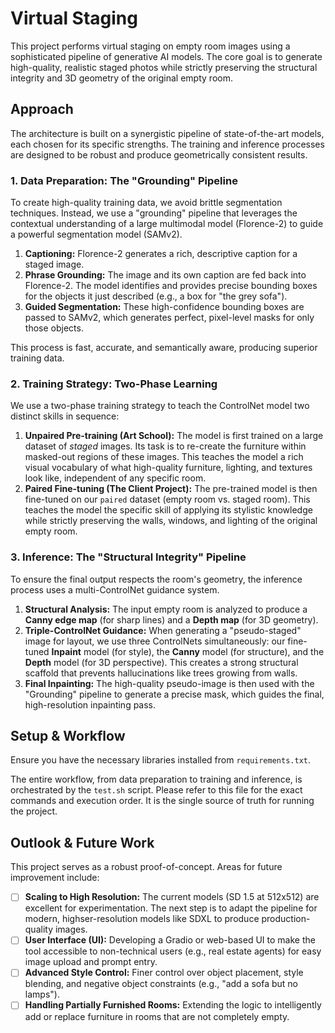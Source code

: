 # Virtual Staging

This project performs virtual staging on empty room images using a sophisticated pipeline of generative AI models. The core goal is to generate high-quality, realistic staged photos while strictly preserving the structural integrity and 3D geometry of the original empty room.

## Approach

The architecture is built on a synergistic pipeline of state-of-the-art models, each chosen for its specific strengths. The training and inference processes are designed to be robust and produce geometrically consistent results.

### 1. Data Preparation: The "Grounding" Pipeline

To create high-quality training data, we avoid brittle segmentation techniques. Instead, we use a "grounding" pipeline that leverages the contextual understanding of a large multimodal model (Florence-2) to guide a powerful segmentation model (SAMv2).

1. **Captioning:** Florence-2 generates a rich, descriptive caption for a staged image.
2. **Phrase Grounding:** The image and its own caption are fed back into Florence-2. The model identifies and provides precise bounding boxes for the objects it just described (e.g., a box for "the grey sofa").
3. **Guided Segmentation:** These high-confidence bounding boxes are passed to SAMv2, which generates perfect, pixel-level masks for only those objects.

This process is fast, accurate, and semantically aware, producing superior training data.

### 2. Training Strategy: Two-Phase Learning

We use a two-phase training strategy to teach the ControlNet model two distinct skills in sequence:

1. **Unpaired Pre-training (Art School):** The model is first trained on a large dataset of *staged* images. Its task is to re-create the furniture within masked-out regions of these images. This teaches the model a rich visual vocabulary of what high-quality furniture, lighting, and textures look like, independent of any specific room.
2. **Paired Fine-tuning (The Client Project):** The pre-trained model is then fine-tuned on our `paired` dataset (empty room vs. staged room). This teaches the model the specific skill of applying its stylistic knowledge while strictly preserving the walls, windows, and lighting of the original empty room.

### 3. Inference: The "Structural Integrity" Pipeline

To ensure the final output respects the room's geometry, the inference process uses a multi-ControlNet guidance system.

1. **Structural Analysis:** The input empty room is analyzed to produce a **Canny edge map** (for sharp lines) and a **Depth map** (for 3D geometry).
2. **Triple-ControlNet Guidance:** When generating a "pseudo-staged" image for layout, we use three ControlNets simultaneously: our fine-tuned **Inpaint** model (for style), the **Canny** model (for structure), and the **Depth** model (for 3D perspective). This creates a strong structural scaffold that prevents hallucinations like trees growing from walls.
3. **Final Inpainting:** The high-quality pseudo-image is then used with the "Grounding" pipeline to generate a precise mask, which guides the final, high-resolution inpainting pass.

## Setup & Workflow

Ensure you have the necessary libraries installed from `requirements.txt`.

The entire workflow, from data preparation to training and inference, is orchestrated by the `test.sh` script. Please refer to this file for the exact commands and execution order. It is the single source of truth for running the project.

## Outlook & Future Work

This project serves as a robust proof-of-concept. Areas for future improvement include:

* [ ] **Scaling to High Resolution:** The current models (SD 1.5 at 512x512) are excellent for experimentation. The next step is to adapt the pipeline for modern, highser-resolution models like SDXL to produce production-quality images.
* [ ] **User Interface (UI):** Developing a Gradio or web-based UI to make the tool accessible to non-technical users (e.g., real estate agents) for easy image upload and prompt entry.
* [ ] **Advanced Style Control:** Finer control over object placement, style blending, and negative object constraints (e.g., "add a sofa but no lamps").
* [ ] **Handling Partially Furnished Rooms:** Extending the logic to intelligently add or replace furniture in rooms that are not completely empty.
